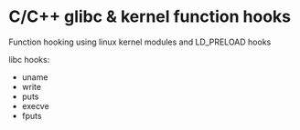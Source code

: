 # C/C++ glibc & kernel function hooks
Function hooking using linux kernel modules and LD_PRELOAD hooks

libc hooks:
- uname
- write
- puts
- execve
- fputs
